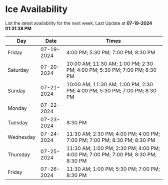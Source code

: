 # Ice Availability

List the latest availability for the next week, Last Update at **07-19-2024 01:31:38 PM**

| Day         | Date        | Times       |
| ----------- | ----------- | ----------- |
|Friday|07-19-2024|4:00 PM; 5:30 PM; 7:00 PM; 8:30 PM|
|Saturday|07-20-2024|10:00 AM; 11:30 AM; 1:00 PM; 2:30 PM; 4:00 PM; 5:30 PM; 7:00 PM; 8:30 PM|
|Sunday|07-21-2024|10:00 AM; 11:30 AM; 1:00 PM; 2:30 PM; 4:00 PM; 5:30 PM; 7:00 PM; 8:30 PM|
|Monday|07-22-2024||
|Tuesday|07-23-2024|8:30 PM|
|Wednesday|07-24-2024|11:30 AM; 2:30 PM; 4:00 PM; 4:00 PM; 7:00 PM; 7:00 PM; 8:30 PM; 8:30 PM|
|Thursday|07-25-2024|11:30 AM; 1:00 PM; 2:30 PM; 4:00 PM; 4:00 PM; 7:00 PM; 7:00 PM; 8:30 PM; 8:30 PM|
|Friday|07-26-2024|11:30 AM; 1:00 PM; 5:30 PM; 7:00 PM; 8:30 PM|
